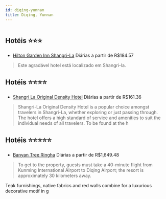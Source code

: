 ```yaml
---
id: diqing-yunnan
title: Diqing, Yunnan
---
```


<center><img src="https://assets.cosmos-data.com/16/2330e1d76d6728386ad777f98d981ece/285492.jpg" alt="" /></center>


## Hotéis ⭐️⭐️⭐️

-    [Hilton Garden Inn Shangri-La](https://www.hurb.com/aud/https://www.hurb.com/hoteis/diqing/hilton-garden-inn-shangri-la-JNP-JP02745B?cmp=18055) Diárias a partir de R$184.57
   > Este agradável hotel está localizado em Shangri-la. 

## Hotéis ⭐️⭐️⭐️⭐️

-    [Shangri La Original Density Hotel](https://www.hurb.com/aud/https://www.hurb.com/hoteis/diqing/shangri-la-original-density-hotel-JNP-JP179328?cmp=18055) Diárias a partir de R$161.36
   > Shangri-La Original Density Hotel is a popular choice amongst travelers in Shangri-La, whether exploring or just passing through. The hotel offers a high standard of service and amenities to suit the individual needs of all travelers. To be found at the h

## Hotéis ⭐️⭐️⭐️⭐️⭐️

-    [Banyan Tree Ringha](https://www.hurb.com/aud/https://www.hurb.com/hoteis/diqing/banyan-tree-ringha-JNP-JP319288?cmp=18055) Diárias a partir de R$1,649.48
   > To get to the property, guests must take a 40-minute flight from Kunming International Airport to Diqing Airport; the resort is approximately 30 kilometers away.

Teak furnishings, native fabrics and red walls combine for a luxurious decorative motif in g
